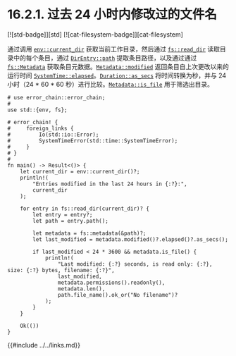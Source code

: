 # 16.2.1. 过去 24 小时内修改过的文件名

[![std-badge]][std] [![cat-filesystem-badge]][cat-filesystem]

通过调用 [`env::current_dir`] 获取当前工作目录，然后通过 [`fs::read_dir`] 读取目录中的每个条目，通过 [`DirEntry::path`] 提取条目路径，以及通过通过 [`fs::Metadata`] 获取条目元数据。[`Metadata::modified`] 返回条目自上次更改以来的运行时间 [`SystemTime::elapsed`]。[`Duration::as_secs`] 将时间转换为秒，并与 24 小时（24 * 60 * 60 秒）进行比较。[`Metadata::is_file`] 用于筛选出目录。

```rust,edition2018
# use error_chain::error_chain;
#
use std::{env, fs};

# error_chain! {
#     foreign_links {
#         Io(std::io::Error);
#         SystemTimeError(std::time::SystemTimeError);
#     }
# }
#
fn main() -> Result<()> {
    let current_dir = env::current_dir()?;
    println!(
        "Entries modified in the last 24 hours in {:?}:",
        current_dir
    );

    for entry in fs::read_dir(current_dir)? {
        let entry = entry?;
        let path = entry.path();

        let metadata = fs::metadata(&path)?;
        let last_modified = metadata.modified()?.elapsed()?.as_secs();

        if last_modified < 24 * 3600 && metadata.is_file() {
            println!(
                "Last modified: {:?} seconds, is read only: {:?}, size: {:?} bytes, filename: {:?}",
                last_modified,
                metadata.permissions().readonly(),
                metadata.len(),
                path.file_name().ok_or("No filename")?
            );
        }
    }

    Ok(())
}
```

[`DirEntry::path`]: https://doc.rust-lang.org/std/fs/struct.DirEntry.html#method.path
[`Duration::as_secs`]: https://doc.rust-lang.org/std/time/struct.Duration.html#method.as_secs
[`env::current_dir`]: https://doc.rust-lang.org/std/env/fn.current_dir.html
[`fs::Metadata`]: https://doc.rust-lang.org/std/fs/struct.Metadata.html
[`fs::read_dir`]: https://doc.rust-lang.org/std/fs/fn.read_dir.html
[`Metadata::is_file`]: https://doc.rust-lang.org/std/fs/struct.Metadata.html#method.is_file
[`Metadata::modified`]: https://doc.rust-lang.org/std/fs/struct.Metadata.html#method.modified
[`SystemTime::elapsed`]: https://doc.rust-lang.org/std/time/struct.SystemTime.html#method.elapsed

{{#include ../../links.md}}
